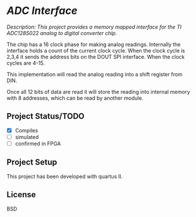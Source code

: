 # _ADC Interface_

_Description: This project provides a memory mapped interface for the TI 
ADC128S022 analog to digital converter chip._ 

The chip has a 16 clock phase for making analog readings. Internally the
interface holds a count of the current clock cycle.  When the clock cycle is
2,3,4 it sends the address bits on the DOUT SPI interface.  When the clock cycles 
are 4-15.

This implementation will read the analog reading into a shift register from DIN. 

Once all 12 bits of data are read it will store the reading into internal 
memory with 8 addresses, which can be read by another module. 

## Project Status/TODO
 - [x] Compiles
 - [ ] simulated
 - [ ] confirmed in FPGA

## Project Setup
This project has been developed with quartus II. 

## License
BSD

